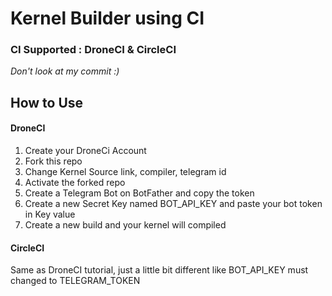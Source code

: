 # Kernel Builder using CI

### CI Supported : DroneCI & CircleCI

*Don't look at my commit :)*


## How to Use
#### DroneCI
1. Create your DroneCi Account
2. Fork this repo
3. Change Kernel Source link, compiler, telegram id
4. Activate the forked repo
5. Create a Telegram Bot on BotFather and copy the token
6. Create a new Secret Key named BOT_API_KEY and paste your bot token in Key value
7. Create a new build and your kernel will compiled

#### CircleCI
Same as DroneCI tutorial, just a little bit different like BOT_API_KEY must changed to TELEGRAM_TOKEN